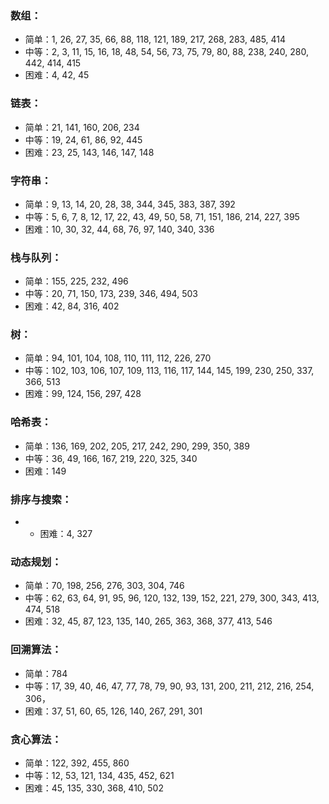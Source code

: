 ### 数组：
* 简单：1, 26, 27, 35, 66, 88, 118, 121, 189, 217, 268, 283, 485, 414
* 中等：2, 3, 11, 15, 16, 18, 48, 54, 56, 73, 75, 79, 80, 88, 238, 240, 280, 442, 414, 415
* 困难：4, 42, 45

### 链表：
* 简单：21, 141, 160, 206, 234
* 中等：19, 24, 61, 86, 92, 445
* 困难：23, 25, 143, 146, 147, 148

### 字符串：
* 简单：9, 13, 14, 20, 28, 38, 344, 345, 383, 387, 392
* 中等：5, 6, 7, 8, 12, 17, 22, 43, 49, 50, 58, 71, 151, 186, 214, 227, 395
* 困难：10, 30, 32, 44, 68, 76, 97, 140, 340, 336

### 栈与队列：
* 简单：155, 225, 232, 496
* 中等：20, 71, 150, 173, 239, 346, 494, 503
* 困难：42, 84, 316, 402

### 树：
* 简单：94, 101, 104, 108, 110, 111, 112, 226, 270
* 中等：102, 103, 106, 107, 109, 113, 116, 117, 144, 145, 199, 230, 250, 337, 366, 513
* 困难：99, 124, 156, 297, 428

### 哈希表：
* 简单：136, 169, 202, 205, 217, 242, 290, 299, 350, 389
* 中等：36, 49, 166, 167, 219, 220, 325, 340
* 困难：149

### 排序与搜索：
* * 困难：4, 327

### 动态规划：
* 简单：70, 198, 256, 276, 303, 304, 746
* 中等：62, 63, 64, 91, 95, 96, 120, 132, 139, 152, 221, 279, 300, 343, 413, 474, 518
* 困难：32, 45, 87, 123, 135, 140, 265, 363, 368, 377, 413, 546

### 回溯算法：
* 简单：784
* 中等：17, 39, 40, 46, 47, 77, 78, 79, 90, 93, 131, 200, 211, 212, 216, 254, 306，
* 困难：37, 51, 60, 65, 126, 140, 267, 291, 301

### 贪心算法：
* 简单：122, 392, 455, 860
* 中等：12, 53, 121, 134, 435, 452, 621
* 困难：45, 135, 330, 368, 410, 502